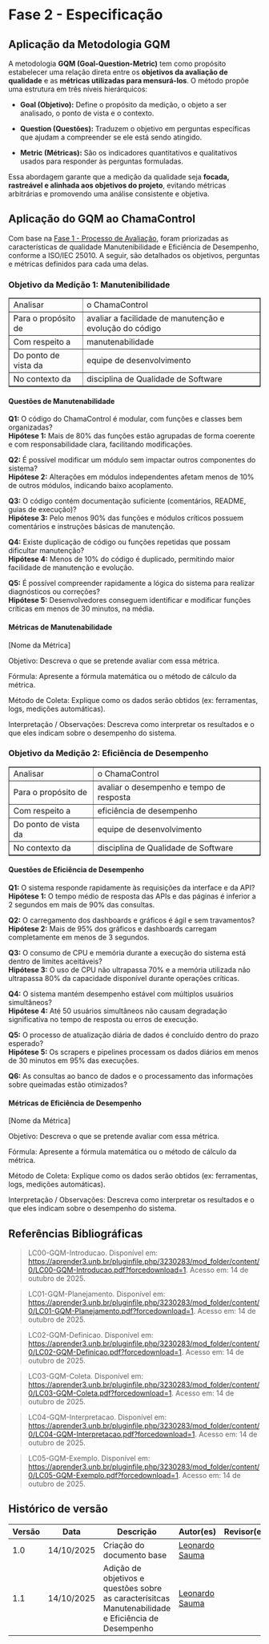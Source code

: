 # Fase 2 - Especificação

## Aplicação da Metodologia GQM

A metodologia **GQM (Goal-Question-Metric)** tem como propósito estabelecer uma relação direta entre os **objetivos da avaliação de qualidade** e as **métricas utilizadas para mensurá-los**. O método propõe uma estrutura em três níveis hierárquicos:

- **Goal (Objetivo):** Define o propósito da medição, o objeto a ser analisado, o ponto de vista e o contexto.

- **Question (Questões):** Traduzem o objetivo em perguntas específicas que ajudam a compreender se ele está sendo atingido.

- **Metric (Métricas):** São os indicadores quantitativos e qualitativos usados para responder às perguntas formuladas.

Essa abordagem garante que a medição da qualidade seja **focada, rastreável e alinhada aos objetivos do projeto**, evitando métricas arbitrárias e promovendo uma análise consistente e objetiva.

## Aplicação do GQM ao ChamaControl

Com base na [Fase 1 - Processo de Avaliação](../Fase%201/index.md), foram priorizadas as características de qualidade Manutenibilidade e Eficiência de Desempenho, conforme a ISO/IEC 25010.
A seguir, são detalhados os objetivos, perguntas e métricas definidos para cada uma delas.

### Objetivo da Medição 1: Manutenibilidade

<table border="1">
  <tr>
    <td>Analisar</td>
    <td>o ChamaControl</td>
  </tr>
  <tr>
    <td>Para o propósito de</td>
    <td>avaliar a facilidade de manutenção e evolução do código</td>
  </tr>
  <tr>
    <td>Com respeito a</td>
    <td>manutenabilidade</td>
  </tr>
  <tr>
    <td>Do ponto de vista da</td>
    <td>equipe de desenvolvimento</td>
  </tr>
  <tr>
    <td>No contexto da</td>
    <td>disciplina de Qualidade de Software</td>
  </tr>
</table>

#### Questões de Manutenabilidade

**Q1:** O código do ChamaControl é modular, com funções e classes bem organizadas?  
**Hipótese 1:** Mais de 80% das funções estão agrupadas de forma coerente e com responsabilidade clara, facilitando modificações.  

**Q2:** É possível modificar um módulo sem impactar outros componentes do sistema?  
**Hipótese 2:** Alterações em módulos independentes afetam menos de 10% de outros módulos, indicando baixo acoplamento. 

**Q3:** O código contém documentação suficiente (comentários, README, guias de execução)?  
**Hipótese 3:** Pelo menos 90% das funções e módulos críticos possuem comentários e instruções básicas de manutenção.

**Q4:** Existe duplicação de código ou funções repetidas que possam dificultar manutenção?  
**Hipótese 4:** Menos de 10% do código é duplicado, permitindo maior facilidade de manutenção e evolução.  

**Q5:** É possível compreender rapidamente a lógica do sistema para realizar diagnósticos ou correções?  
**Hipótese 5:** Desenvolvedores conseguem identificar e modificar funções críticas em menos de 30 minutos, na média.  

#### Métricas de Manutenabilidade

[Nome da Métrica]

Objetivo:
Descreva o que se pretende avaliar com essa métrica.

Fórmula:
Apresente a fórmula matemática ou o método de cálculo da métrica.

Método de Coleta:
Explique como os dados serão obtidos (ex: ferramentas, logs, medições automáticas).

Interpretação / Observações:
Descreva como interpretar os resultados e o que eles indicam sobre o desempenho do sistema.


### Objetivo da Medição 2: Eficiência de Desempenho

<table border="1">
  <tr>
    <td>Analisar</td>
    <td>o ChamaControl</td>
  </tr>
  <tr>
    <td>Para o propósito de</td>
    <td>avaliar o desempenho e tempo de resposta</td>
  </tr>
  <tr>
    <td>Com respeito a</td>
    <td>eficiência de desempenho</td>
  </tr>
  <tr>
    <td>Do ponto de vista da</td>
    <td>equipe de desenvolvimento</td>
  </tr>
  <tr>
    <td>No contexto da</td>
    <td>disciplina de Qualidade de Software</td>
  </tr>
</table>

#### Questões de Eficiência de Desempenho

**Q1:** O sistema responde rapidamente às requisições da interface e da API?  
**Hipótese 1:** O tempo médio de resposta das APIs e das páginas é inferior a 2 segundos em mais de 90% das consultas.  

**Q2:** O carregamento dos dashboards e gráficos é ágil e sem travamentos?  
**Hipótese 2:** Mais de 95% dos gráficos e dashboards carregam completamente em menos de 3 segundos.  

**Q3:** O consumo de CPU e memória durante a execução do sistema está dentro de limites aceitáveis?  
**Hipótese 3:** O uso de CPU não ultrapassa 70% e a memória utilizada não ultrapassa 80% da capacidade disponível durante operações críticas.  

**Q4:** O sistema mantém desempenho estável com múltiplos usuários simultâneos?  
**Hipótese 4:** Até 50 usuários simultâneos não causam degradação significativa no tempo de resposta ou erros de execução.  

**Q5:** O processo de atualização diária de dados é concluído dentro do prazo esperado?  
**Hipótese 5:** Os scrapers e pipelines processam os dados diários em menos de 30 minutos em 95% das execuções.

**Q6:** As consultas ao banco de dados e o processamento das informações sobre queimadas estão otimizados? 



#### Métricas de Eficiência de Desempenho

[Nome da Métrica]

Objetivo:
Descreva o que se pretende avaliar com essa métrica.

Fórmula:
Apresente a fórmula matemática ou o método de cálculo da métrica.

Método de Coleta:
Explique como os dados serão obtidos (ex: ferramentas, logs, medições automáticas).

Interpretação / Observações:
Descreva como interpretar os resultados e o que eles indicam sobre o desempenho do sistema.


## Referências Bibliográficas
> LC00-GQM-Introducao. Disponível em: <https://aprender3.unb.br/pluginfile.php/3230283/mod_folder/content/0/LC00-GQM-Introducao.pdf?forcedownload=1>. Acesso em: 14 de outubro de 2025.

> LC01-GQM-Planejamento. Disponível em: <https://aprender3.unb.br/pluginfile.php/3230283/mod_folder/content/0/LC01-GQM-Planejamento.pdf?forcedownload=1>. Acesso em: 14 de outubro de 2025.

> LC02-GQM-Definicao. Disponível em: <https://aprender3.unb.br/pluginfile.php/3230283/mod_folder/content/0/LC02-GQM-Definicao.pdf?forcedownload=1>. Acesso em: 14 de outubro de 2025.

> LC03-GQM-Coleta. Disponível em: <https://aprender3.unb.br/pluginfile.php/3230283/mod_folder/content/0/LC03-GQM-Coleta.pdf?forcedownload=1>. Acesso em: 14 de outubro de 2025.

> LC04-GQM-Interpretacao. Disponível em: <https://aprender3.unb.br/pluginfile.php/3230283/mod_folder/content/0/LC04-GQM-Interpretacao.pdf?forcedownload=1>. Acesso em: 14 de outubro de 2025.

> LC05-GQM-Exemplo. Disponível em: <https://aprender3.unb.br/pluginfile.php/3230283/mod_folder/content/0/LC05-GQM-Exemplo.pdf?forcedownload=1>. Acesso em: 14 de outubro de 2025.


## Histórico de versão

|Versão|Data|Descrição|Autor(es)|Revisor(es)|
|-|-|-|-|-|
|1.0 | 14/10/2025 | Criação do documento base|[Leonardo Sauma](https://github.com/leohssjr)||
|1.1 | 14/10/2025 | Adição de objetivos e questões sobre as caracterísitcas Manutenabilidade e Eficiência de Desempenho|[Leonardo Sauma](https://github.com/leohssjr)||